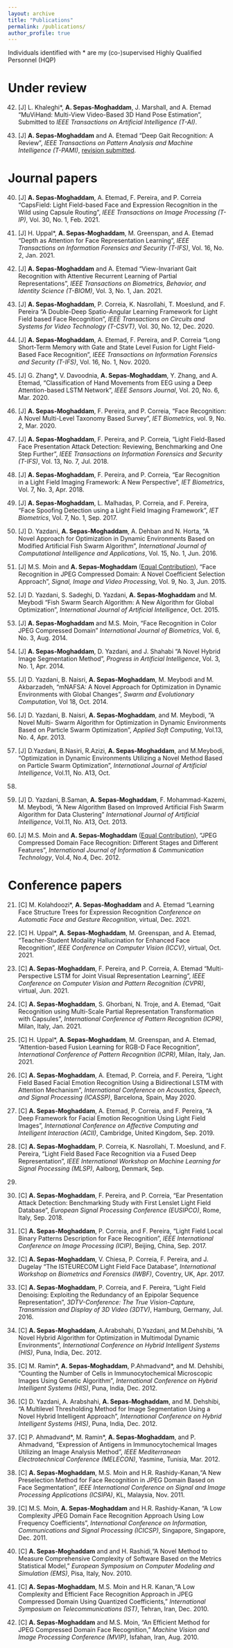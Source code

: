 ```yaml
---
layout: archive
title: "Publications"
permalink: /publications/
author_profile: true
---
```


Individuals identified with * are my (co-)supervised Highly Qualified Personnel (HQP)

Under review
======

42. [J] L. Khaleghi*, <b>A. Sepas-Moghaddam</b>, J. Marshall, and A. Etemad “MuViHand: Multi-View Video-Based 3D Hand Pose Estimation”, Submitted to <i>IEEE Transactions on Artificial Intelligence (T-AI)</i>.

41. [J] <b>A. Sepas-Moghaddam</b> and A. Etemad “Deep Gait Recognition: A Review”, <i>IEEE Transactions on Pattern Analysis and Machine Intelligence (T-PAMI)</i>, <u>revision submitted</u>.

Journal papers
======

40. [J] <b>A. Sepas-Moghaddam</b>, A. Etemad, F. Pereira, and P. Correia “CapsField: Light
Field-based Face and Expression Recognition in the Wild using Capsule Routing”, <i>IEEE
Transactions on Image Processing (T-IP)</i>, Vol. 30, No. 1, Feb. 2021.

39. [J] H. Uppal*, <b>A. Sepas-Moghaddam</b>, M. Greenspan, and A. Etemad “Depth as Attention
for Face Representation Learning”, <i>IEEE Transactions on Information Forensics and
Security (T-IFS)</i>,  Vol. 16, No. 2, Jan. 2021.

38. [J] <b>A. Sepas-Moghaddam</b> and A. Etemad “View-Invariant Gait Recognition with Attentive
Recurrent Learning of Partial Representations”, <i>IEEE Transactions on Biometrics,
Behavior, and Identity Science (T-BIOM)</i>, Vol. 3, No. 1, Jan. 2021.

37. [J] <b>A. Sepas-Moghaddam</b>, P. Correia, K. Nasrollahi, T. Moeslund, and F. Pereira “A
Double-Deep Spatio-Angular Learning Framework for Light Field based Face Recognition”,
<i>IEEE Transactions on Circuits and Systems for Video Technology (T-CSVT)</i>, Vol. 30, No. 12, Dec. 2020.

36. [J] <b>A. Sepas-Moghaddam</b>, A. Etemad, F. Pereira, and P. Correia “Long Short-Term
Memory with Gate and State Level Fusion for Light Field-Based Face Recognition”,
<i>IEEE Transactions on Information Forensics and Security (T-IFS)</i>, Vol. 16, No. 1, Nov. 2020.

35. [J] G. Zhang*, V. Davoodnia, <b>A. Sepas-Moghaddam</b>, Y. Zhang, and A. Etemad, “Classification
of Hand Movements from EEG using a Deep Attention-based LSTM Network”,
<i>IEEE Sensors Journal</i>, Vol. 20, No. 6, Mar. 2020.

34. [J] <b>A. Sepas-Moghaddam</b>, F. Pereira, and P. Correia, “Face Recognition: A Novel
Multi-Level Taxonomy Based Survey”, <i>IET Biometrics</i>, vol. 9, No. 2, Mar. 2020.

33. [J] <b>A. Sepas-Moghaddam</b>, F. Pereira, and P. Correia, “Light Field-Based Face Presentation
Attack Detection: Reviewing, Benchmarking and One Step Further”, <i>IEEE
Transactions on Information Forensics and Security (T-IFS)</i>, Vol. 13, No. 7, Jul. 2018.

32. [J] <b>A. Sepas-Moghaddam</b>, F. Pereira, and P. Correia, “Ear Recognition in a Light Field
Imaging Framework: A New Perspective”, <i>IET Biometrics</i>, Vol. 7, No. 3, Apr. 2018.

31. [J] <b>A. Sepas-Moghaddam</b>, L. Malhadas, P. Correia, and F. Pereira, “Face Spoofing
Detection using a Light Field Imaging Framework”, <i>IET Biometrics</i>, Vol. 7, No. 1,
Sep. 2017.

30. [J] D. Yazdani, <b>A. Sepas-Moghaddam</b>, A. Dehban and N. Horta, “A Novel Approach
for Optimization in Dynamic Environments Based on Modified Artificial Fish Swarm
Algorithm”, <i>International Journal of Computational Intelligence and Applications</i>, Vol.
15, No. 1, Jun. 2016.

29. [J] M.S. Moin and <b>A. Sepas-Moghaddam</b> (<u>Equal Contribution</u>), “Face Recognition in
JPEG Compressed Domain: A Novel Coefficient Selection Approach”, <i>Signal, Image
and Video Processing</i>, Vol. 9, No. 3, Jun. 2015.

28. [J] D. Yazdani, S. Sadeghi, D. Yazdani, <b>A. Sepas-Moghaddam</b> and M. Meybodi “Fish
Swarm Search Algorithm: A New Algorithm for Global Optimization”, <i>International
Journal of Artificial Intelligence</i>, Oct. 2015.

27. [J] <b>A. Sepas-Moghaddam</b> and M.S. Moin, “Face Recognition in Color JPEG Compressed
Domain” <i>International Journal of Biometrics</i>, Vol. 6, No. 3, Aug. 2014.

26. [J] <b>A. Sepas-Moghaddam</b>, D. Yazdani, and J. Shahabi “A Novel Hybrid Image Segmentation
Method”, <i>Progress in Artificial Intelligence</i>, Vol. 3, No. 1, Apr. 2014.

25. [J] D. Yazdani, B. Naisri, <b>A. Sepas-Moghaddam</b>, M. Meybodi and M. Akbarzadeh,
“mNAFSA: A Novel Approach for Optimization in Dynamic Environments with Global
Changes”, <i>Swarm and Evolutionary Computation</i>, Vol 18, Oct. 2014.

24. [J] D. Yazdani, B. Naisri, <b>A. Sepas-Moghaddam</b>, and M. Meybodi, “A Novel Multi-
Swarm Algorithm for Optimization in Dynamic Environments Based on Particle Swarm
Optimization”, <i>Applied Soft Computing</i>, Vol.13, No. 4, Apr. 2013.

23. [J] D.Yazdani, B.Nasiri, R.Azizi, <b>A. Sepas-Moghaddam</b>, and M.Meybodi, “Optimization
in Dynamic Environments Utilizing a Novel Method Based on Particle Swarm
Optimization”, <i>International Journal of Artificial Intelligence</i>, Vol.11, No. A13, Oct.
2013.

22. [J] D. Yazdani, B.Saman, <b>A. Sepas-Moghaddam</b>, F. Mohammad-Kazemi, M. Meybodi,
“A New Algorithm Based on Improved Artificial Fish Swarm Algorithm for Data
Clustering” <i>International Journal of Artificial Intelligence</i>, Vol.11, No. A13, Oct. 2013.

21. [J] M.S. Moin and <b>A. Sepas-Moghaddam</b> (<u>Equal Contribution</u>), “JPEG Compressed
Domain Face Recognition: Different Stages and Different Features”, <i>International
Journal of Information & Communication Technology</i>, Vol.4, No.4, Dec. 2012.

Conference papers
======

21. [C] M. Kolahdoozi*, <b>A. Sepas-Moghaddam</b> and A. Etemad “Learning Face Structure Trees for Expression Recognition <i>Conference on Automatic Face and Gesture Recognition</i>, virtual, Dec. 2021.

20. [C] H. Uppal*, <b>A. Sepas-Moghaddam</b>, M. Greenspan, and A. Etemad, “Teacher-Student
Modality Hallucination for Enhanced Face Recognition”, <i>IEEE Conference on Computer
Vision (ICCV)</i>, virtual, Oct. 2021.

19. [C] <b>A. Sepas-Moghaddam</b>, F. Pereira, and P. Correia, A. Etemad “Multi-Perspective
LSTM for Joint Visual Representation Learning”, <i> IEEE Conference on
Computer Vision and Pattern Recognition (CVPR)</i>, virtual, Jun. 2021.

18. [C] <b>A. Sepas-Moghaddam</b>, S. Ghorbani, N. Troje, and A. Etemad, “Gait Recognition
using Multi-Scale Partial Representation Transformation with Capsules”, <i>International
Conference of Pattern Recognition (ICPR)</i>, Milan, Italy, Jan. 2021.

17. [C] H. Uppal*, <b>A. Sepas-Moghaddam</b>, M. Greenspan, and A. Etemad, “Attention-based
Fusion Learning for RGB-D Face Recognition”, <i>International Conference of Pattern
Recognition (ICPR)</i>, Milan, Italy, Jan. 2021.

16. [C] <b>A. Sepas-Moghaddam</b>, A. Etemad, P. Correia, and F. Pereira, “Light Field Based
Facial Emotion Recognition Using a Bidirectional LSTM with Attention Mechanism”,
<i>International Conference on Acoustics, Speech, and Signal Processing (ICASSP)</i>,
Barcelona, Spain, May 2020.

15. [C] <b>A. Sepas-Moghaddam</b>, A. Etemad, P. Correia, and F. Pereira, “A Deep Framework
for Facial Emotion Recognition Using Light Field Images”, <i>International Conference on
Affective Computing and Intelligent Interaction (ACII)</i>, Cambridge, United Kingdom,
Sep. 2019.

14. [C] <b>A. Sepas-Moghaddam</b>, P. Correia, K. Nasrollahi, T. Moeslund, and F. Pereira, “Light
Field Based Face Recognition via a Fused Deep Representation”, <i>IEEE International
Workshop on Machine Learning for Signal Processing (MLSP)</i>, Aalborg, Denmark, Sep.
2018.

13. [C] <b>A. Sepas-Moghaddam</b>, F. Pereira, and P. Correia, “Ear Presentation Attack Detection:
Benchmarking Study with First Lenslet Light Field Database”, <i>European Signal
Processing Conference (EUSIPCO)</i>, Rome, Italy, Sep. 2018.

12. [C] <b>A. Sepas-Moghaddam</b>, P. Correia, and F. Pereira, “Light Field Local Binary Patterns
Description for Face Recognition”, <i>IEEE International Conference on Image Processing
(ICIP)</i>, Beijing, China, Sep. 2017.

11. [C] <b>A. Sepas-Moghaddam</b>, V. Chiesa, P. Correia, F. Pereira, and J. Dugelay “The ISTEURECOM
Light Field Face Database”, <i>International Workshop on Biometrics and
Forensics (IWBF)</i>, Coventry, UK, Apr. 2017.

10. [C] <b>A. Sepas-Moghaddam</b>, P. Correia, and F. Pereira, “Light Field Denoising: Exploiting
the Redundancy of an Epipolar Sequence Representation”, <i>3DTV-Conference: The True
Vision-Capture, Transmission and Display of 3D Video (3DTV)</i>, Hamburg, Germany,
Jul. 2016.

9. [C] <b>A. Sepas-Moghaddam</b>, A.Arabshahi, D.Yazdani, and M.Dehshibi, “A Novel Hybrid
Algorithm for Optimization in Multimodal Dynamic Environments”, <i>International
Conference on Hybrid Intelligent Systems (HIS)</i>, Puna, India, Dec. 2012.

8. [C] M. Ramin*, <b>A. Sepas-Moghaddam</b>, P.Ahmadvand*, and M. Dehshibi, “Counting the
Number of Cells in Immunocytochemical Microscopic Images Using Genetic Algorithm”,
<i>International Conference on Hybrid Intelligent Systems (HIS)</i>, Puna, India, Dec. 2012.

7. [C] D. Yazdani, A. Arabshahi, <b>A. Sepas-Moghaddam</b>, and M. Dehshibi, “A Multilevel
Thresholding Method for Image Segmentation Using a Novel Hybrid Intelligent Approach”,
<i>International Conference on Hybrid Intelligent Systems (HIS)</i>, Puna, India,
Dec. 2012.

6. [C] P. Ahmadvand*, M. Ramin*, <b>A. Sepas-Moghaddam</b>, and P. Ahmadvand, “Expression
of Antigens in Immunocytochemical Images Utilizing an Image Analysis Method”, <i>IEEE
Mediterranean Electrotechnical Conference (MELECON)</i>, Yasmine, Tunisia, Mar. 2012.

5. [C] <b>A. Sepas-Moghaddam</b>, M.S. Moin and H.R. Rashidy-Kanan,“A New Preselection
Method for Face Recognition in JPEG Domain Based on Face Segmentation”, <i>IEEE
International Conference on Signal and Image Processing Applications (ICSIPA)</i>, KL,
Malaysia, Nov. 2011.

4. [C] M.S. Moin, <b>A. Sepas-Moghaddam</b> and H.R. Rashidy-Kanan, “A Low Complexity
JPEG Domain Face Recognition Approach Using Low Frequency Coefficients”, <i>International
Conference on Information, Communications and Signal Processing (ICICSP)</i>,
Singapore, Singapore, Dec. 2011.

3. [C] <b>A. Sepas-Moghaddam</b> and and H. Rashidi,“A Novel Method to Measure Comprehensive
Complexity of Software Based on the Metrics Statistical Model,” <i>European
Symposium on Computer Modeling and Simulation (EMS)</i>, Pisa, Italy, Nov. 2010.

2. [C] <b>A. Sepas-Moghaddam</b>, M.S. Moin and H.R. Kanan,“A Low Complexity and Efficient
Face Recognition Approach in JPEG Compressed Domain Using Quantized Coefficients,”
<i>International Symposium on Telecommunications (IST)</i>, Tehran, Iran, Dec. 2010.

1. [C] <b>A. Sepas-Moghaddam</b> and M.S. Moin, “An Efficient Method for JPEG Compressed
Domain Face Recognition,” <i>Machine Vision and Image Processing Conference (MVIP)</i>,
Isfahan, Iran, Aug. 2010.